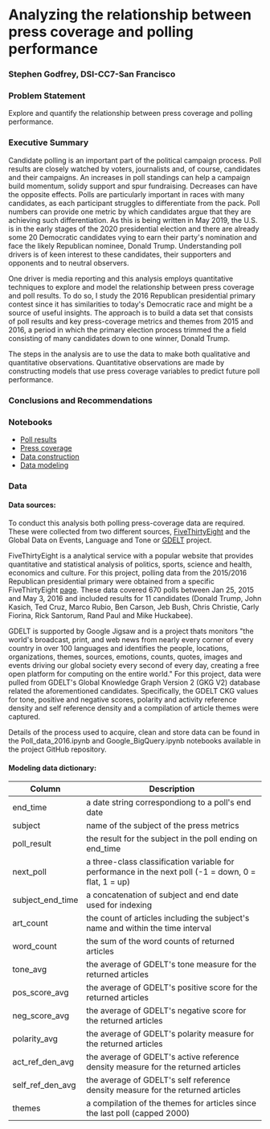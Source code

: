 # Analyzing the relationship between press coverage and polling performance

### Stephen Godfrey, DSI-CC7-San Francisco

### Problem Statement

Explore and quantify the relationship between press coverage and polling performance.



### Executive Summary

Candidate polling is an important part of the political campaign process.  Poll results are closely watched by voters, journalists and, of course, candidates and their campaigns.  An increases in poll standings can help a campaign build momentum, solidy support and spur fundraising.  Decreases can have the opposite effects. Polls are particularly important in races with many candidates, as each participant struggles to differentiate from the pack.  Poll numbers can provide one metric by which candidates argue that they are achieving such differentiation.   As this is being written in May 2019, the U.S. is in the early stages of the 2020 presidential election and there are already some 20 Democratic candidates vying to earn their party's nomination and face the likely Republican nominee, Donald Trump.  Understanding poll drivers is of keen interest to these candidates, their supporters and opponents and to neutral observers.

One driver is media reporting and this analysis employs quantitative techniques to explore and model the relationship between press coverage and poll results.  To do so, I study the 2016 Republican presidential primary contest since it has similarities to today's Democratic race and might be a source of useful insights.  The approach is to build a data set that consists of poll results and key press-coverage metrics and themes from 2015 and 2016, a period in which the primary election process trimmed the a field consisting of many candidates down to one winner, Donald Trump.

The steps in the analysis are to use the data to make both qualitative and quantitative observations.  Quantitative observations are made by constructing models that use press coverage variables to predict future poll performance. 


### Conclusions and Recommendations



### Notebooks

* [Poll results](code/Poll_data_2016.ipynb)
* [Press coverage](code/Google_BigQuery.ipynb)
* [Data construction](code/Data_construction.ipynb)
* [Data modeling](code/Data_modeling.ipynb)



### Data

#### Data sources:

To conduct this analysis both polling press-coverage data are required.  These were collected from two different sources, [FiveThirtyEight](https://fivethirtyeight.com/) and the Global Data on Events, Language and Tone or [GDELT](https://www.gdeltproject.org/) project.  

FiveThirtyEight is a analytical service with a popular website that provides quantitative and statistical analysis of politics, sports, science and health, economics and culture.  For this project, polling data from the 2015/2016 Republican presidential primary were obtained from a specific FiveThirtyEight [page](https://projects.fivethirtyeight.com/election-2016/national-primary-polls/republican/). These data covered 670 polls between Jan 25, 2015 and May 3, 2016 and included results for 11 candidates (Donald Trump, John Kasich, Ted Cruz, Marco Rubio, Ben Carson, Jeb Bush, Chris Christie, Carly Fiorina, Rick Santorum, Rand Paul and Mike Huckabee).

GDELT is supported by Google Jigsaw and is a project thats monitors "the world's broadcast, print, and web news from nearly every corner of every country in over 100 languages and identifies the people, locations, organizations, themes, sources, emotions, counts, quotes, images and events driving our global society every second of every day, creating a free open platform for computing on the entire world." For this project, data were pulled from GDELT's Global Knowledge Graph Version 2 (GKG V2) database related the aforementioned candidates.  Specifically, the GDELT CKG values for tone, positive and negative scores, polarity and activity reference density and self reference density and a compilation of article themes were captured. 

Details of the process used to acquire, clean and store data can be found in the Poll_data_2016.ipynb and Google_BigQuery.ipynb notebooks available in the project GitHub repository.

 


#### Modeling data dictionary:


|Column        |Description    |
|-----------------|--------------------|
|end_time|  a date string correspondiong to a poll's end date|
|subject  | name of the subject of the press metrics|
|poll_result| the result for the subject in the poll ending on end_time|
|next_poll | a three-class classification variable for performance in the next poll (-1 = down, 0 = flat, 1 = up)|
|subject_end_time| a concatenation of subject and end date used for indexing|
|art_count  | the count of articles including the subject's name and within the time interval|
|word_count| the sum of the word counts of returned articles|
|tone_avg| the average of GDELT's tone measure for the returned articles|
|pos_score_avg  |the average of GDELT's positive score for the returned articles|
|neg_score_avg| the average of GDELT's negative score for the returned articles|
|polarity_avg| the average of GDELT's polarity measure for the returned articles|
|act_ref_den_avg  | the average of GDELT's active reference density measure for the returned articles|
|self_ref_den_avg|  the average of GDELT's self reference density measure for the returned articles|
|themes| a compilation of the themes for articles since the last poll (capped 2000)|

